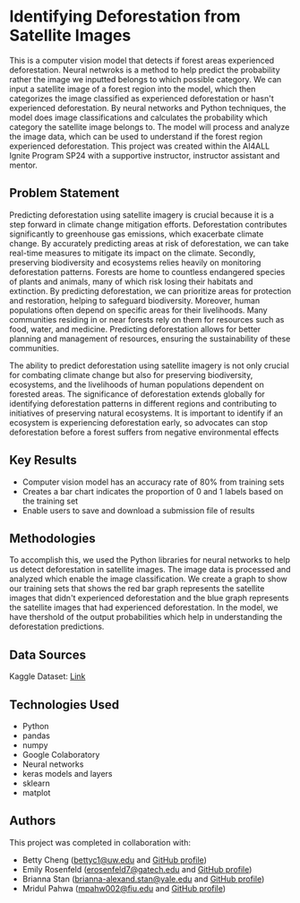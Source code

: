 # Identifying Deforestation from Satellite Images

This is a computer vision model that detects if forest areas experienced deforestation. Neural netwroks is a method to help predict the probability rather the image we inputted belongs to which possible category. We can input a satellite image of a forest region into the model, which then categorizes the image classified as experienced deforestation or hasn't experienced deforestation. By neural networks and Python techniques, the model does image classifications and calculates the probability which category the satellite image belongs to. The model will process and analyze the image data, which can be used to understand if the forest region experienced deforestation. This project was created within the AI4ALL Ignite Program SP24 with a supportive instructor, instructor assistant and mentor.

## Problem Statement <!--- do not change this line -->

Predicting deforestation using satellite imagery is crucial because it is a step forward in climate change mitigation efforts. Deforestation contributes significantly to greenhouse gas emissions, which exacerbate climate change. By accurately predicting areas at risk of deforestation, we can take real-time measures to mitigate its impact on the climate. 
Secondly, preserving biodiversity and ecosystems relies heavily on monitoring deforestation patterns. Forests are home to countless endangered species of plants and animals, many of which risk losing their habitats and extinction. By predicting deforestation, we can prioritize areas for protection and restoration, helping to safeguard biodiversity. Moreover, human populations often depend on specific areas for their livelihoods. Many communities residing in or near forests rely on them for resources such as food, water, and medicine. Predicting deforestation allows for better planning and management of resources, ensuring the sustainability of these communities.

The ability to predict deforestation using satellite imagery is not only crucial for combating climate change but also for preserving biodiversity, ecosystems, and the livelihoods of human populations dependent on forested areas. The significance of deforestation extends globally for identifying deforestation patterns in different regions and contributing to initiatives of preserving natural ecosystems. It is important to identify if an ecosystem is experiencing deforestation early, so advocates can stop deforestation before a forest suffers from negative environmental effects

## Key Results <!--- do not change this line -->

- Computer vision model has an accuracy rate of 80% from training sets
- Creates a bar chart indicates the proportion of 0 and 1 labels based on the training set
- Enable users to save and download a submission file of results


## Methodologies <!--- do not change this line -->

To accomplish this, we used the Python libraries for neural networks to help us detect deforestation in satellite images. The image data is processed and analyzed which enable the image classification. We create a graph to show our training sets that shows the red bar graph represents the satellite images that didn't experienced deforestation and the blue graph represents the satellite images that had experienced deforestation. In the model, we have thershold of the output probabilities which help in understanding the deforestation predictions.


## Data Sources <!--- do not change this line -->

Kaggle Dataset: [Link](https://www.kaggle.com/c/dsc6232-rwanda-summer2020-hw2/overview)

## Technologies Used <!--- do not change this line -->

- Python
- pandas
- numpy
- Google Colaboratory
- Neural networks
- keras models and layers
- sklearn
- matplot


## Authors <!--- do not change this line -->

This project was completed in collaboration with:
- Betty Cheng ([bettyc1@uw.edu](mailto:bettyc1@uw.edu) and [GitHub profile](https://github.com/Betty-Cheng))
- Emily Rosenfeld ([erosenfeld7@gatech.edu](mailto:erosenfeld7@gatech.edu) and [GitHub profile](https://github.com/erosenfeld2005))
- Brianna Stan ([brianna-alexand.stan@yale.edu](mailto:brianna-alexand.stan@yale.edu) and [GitHub profile](https://github.com/BriannaStan))
- Mridul Pahwa ([mpahw002@fiu.edu](mailto:mpahw002@fiu.edu) and [GitHub profile](https://github.com/mridulpahwa))
